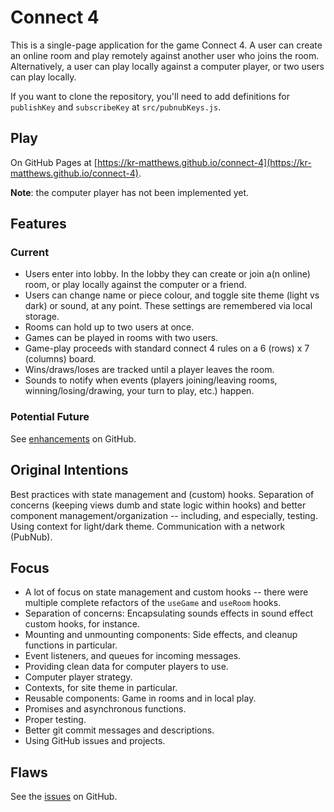 # Connect 4

This is a single-page application for the game Connect 4. A user can create an online room and play remotely against another user who joins the room. Alternatively, a user can play locally against a computer player, or two users can play locally.

If you want to clone the repository, you'll need to add definitions for `publishKey` and `subscribeKey` at `src/pubnubKeys.js`.

## Play

On GitHub Pages at [https://kr-matthews.github.io/connect-4](https://kr-matthews.github.io/connect-4).

**Note**: the computer player has not been implemented yet.

## Features

### Current

- Users enter into lobby. In the lobby they can create or join a(n online) room, or play locally against the computer or a friend.
- Users can change name or piece colour, and toggle site theme (light vs dark) or sound, at any point. These settings are remembered via local storage.
- Rooms can hold up to two users at once.
- Games can be played in rooms with two users.
- Game-play proceeds with standard connect 4 rules on a 6 (rows) x 7 (columns) board.
- Wins/draws/loses are tracked until a player leaves the room.
- Sounds to notify when events (players joining/leaving rooms, winning/losing/drawing, your turn to play, etc.) happen.

### Potential Future

See [enhancements](https://github.com/kr-matthews/connect-4/issues?q=is%3Aissue+is%3Aopen+label%3Aenhancement) on GitHub.

## Original Intentions

Best practices with state management and (custom) hooks. Separation of concerns (keeping views dumb and state logic within hooks) and better component management/organization -- including, and especially, testing. Using context for light/dark theme. Communication with a network (PubNub).

## Focus

- A lot of focus on state management and custom hooks -- there were multiple complete refactors of the `useGame` and `useRoom` hooks.
- Separation of concerns: Encapsulating sounds effects in sound effect custom hooks, for instance.
- Mounting and unmounting components: Side effects, and cleanup functions in particular.
- Event listeners, and queues for incoming messages.
- Providing clean data for computer players to use.
- Computer player strategy.
- Contexts, for site theme in particular.
- Reusable components: Game in rooms and in local play.
- Promises and asynchronous functions.
- Proper testing.
- Better git commit messages and descriptions.
- Using GitHub issues and projects.

## Flaws

See the [issues](https://github.com/kr-matthews/connect-4/issues) on GitHub.
